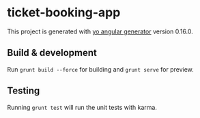 # ticket-booking-app

This project is generated with [yo angular generator](https://github.com/yeoman/generator-angular)
version 0.16.0.

## Build & development

Run `grunt build --force` for building and `grunt serve` for preview.

## Testing

Running `grunt test` will run the unit tests with karma.
